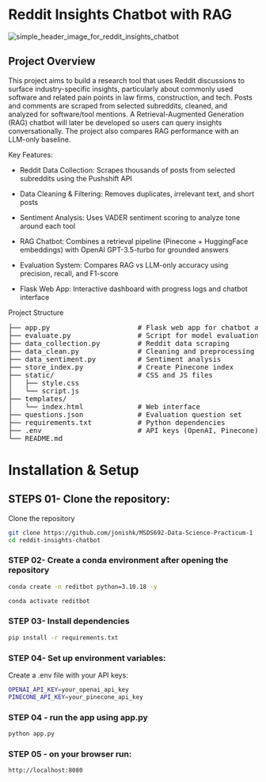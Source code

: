 # Reddit Insights Chatbot with RAG
![simple_header_image_for_reddit_insights_chatbot](https://github.com/user-attachments/assets/b3295c30-c17d-42f2-ac66-4fcbf692ca0a)

## Project Overview

This project aims to build a research tool that uses Reddit discussions to surface industry-specific insights, particularly about commonly used software and related pain points in law firms, construction, and tech. Posts and comments are scraped from selected subreddits, cleaned, and analyzed for software/tool mentions. A Retrieval-Augmented Generation (RAG) chatbot will later be developed so users can query insights conversationally. The project also compares RAG performance with an LLM-only baseline.

Key Features:

- Reddit Data Collection: Scrapes thousands of posts from selected subreddits using the Pushshift API

- Data Cleaning & Filtering: Removes duplicates, irrelevant text, and short posts

- Sentiment Analysis: Uses VADER sentiment scoring to analyze tone around each tool

- RAG Chatbot: Combines a retrieval pipeline (Pinecone + HuggingFace embeddings) with OpenAI GPT-3.5-turbo for grounded answers

- Evaluation System: Compares RAG vs LLM-only accuracy using precision, recall, and F1-score

- Flask Web App: Interactive dashboard with progress logs and chatbot interface

Project Structure
<pre>
├── app.py                     # Flask web app for chatbot and pipeline
├── evaluate.py                # Script for model evaluation (RAG vs LLM)
├── data_collection.py         # Reddit data scraping
├── data_clean.py              # Cleaning and preprocessing
├── data_sentiment.py          # Sentiment analysis
├── store_index.py             # Create Pinecone index
├── static/                    # CSS and JS files
│   ├── style.css
│   └── script.js
├── templates/
│   └── index.html             # Web interface
├── questions.json             # Evaluation question set
├── requirements.txt           # Python dependencies
├── .env                       # API keys (OpenAI, Pinecone)
└── README.md
</pre>

# Installation & Setup

## STEPS 01- Clone the repository:

Clone the repository

```bash
git clone https://github.com/jonishk/MSDS692-Data-Science-Practicum-1
cd reddit-insights-chatbot

```

### STEP 02- Create a conda environment after opening the repository

```bash
conda create -n reditbot python=3.10.18 -y
````
```bash
conda activate reditbot
````

### STEP 03- Install dependencies
```bash
pip install -r requirements.txt
```
### STEP 04- Set up environment variables:
Create a .env file with your API keys:
```bash
OPENAI_API_KEY=your_openai_api_key
PINECONE_API_KEY=your_pinecone_api_key

```
### STEP 04 - run the app using app.py
```bash
python app.py
```
### STEP 05 - on your browser run:
```bash
http://localhost:8080
```





